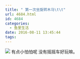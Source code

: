 ```yaml
---
title: " 第一次坐旋转木马\t\t"
url: 4684.html
id: 4684
categories:
  - 鱼里生活
date: 2016-08-11 13:45:44
tags:
---
```


[![](../../../images/2017/09/img_3367.jpg)](../../../images/2017/09/img_3367.jpg) 有点小怕怕呢 没有摇摇车好玩嘛。